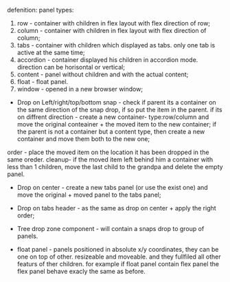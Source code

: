 defenition:
panel types:
1. row - container with children in flex layout with flex direction of row;
2. column - container with children in flex layout with flex direction of column;
3. tabs - container with children which displayed as tabs. only one tab is active at the same time;
4. accordion - container displayed his children in accordion mode. direction can be horisontal or vertical;
5. content - panel without children and with the actual content;
6. float - float panel.
7. window - opened in a new browser window;

* Drop on Left/right/top/bottom snap - check if parent its a container on the same direction of the snap drop, if so put the item in the parent.
    if its on diffrent direction - create a new container- type:row/column and move the original conteainer + the moved item to the new container;
    if the parent is not a container but a content type, then create a new container and move them both to the new one;

order - place the moved item on the location it has been dropped in the same oreder.
cleanup- if the moved item left behind him a container with less than 1 children, move the last child to the grandpa and delete the empty panel.

* Drop on center - create a new tabs panel (or use the exist one) and move the original + moved panel to the tabs panel; 

* Drop on tabs header - as the same as drop on center + apply the right order;

* Tree drop zone component - will contain a snaps drop to group of panels.

* float panel - panels positioned in absolute x/y coordinates, they can be one on top of other.
resizeable and moveable. and they fullfiled all other featurs of ther children. for example
if float panel contain flex panel the flex panel behave exacly the same as before.
